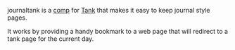 journaltank is a
[comp](https://tank.peermore.com/tanks/docs/composition) for
[Tank](https://tank.peermore.com) that makes it easy to keep journal
style pages.

It works by providing a handy bookmark to a web page that will
redirect to a tank page for the current day.
